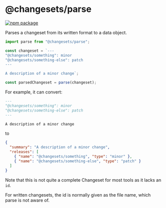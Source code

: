 # @changesets/parse

[![npm package](https://img.shields.io/npm/v/@changesets/parse)](https://npmjs.com/package/@changesets/parse)

[//]: # ([![View changelog]&#40;https://img.shields.io/badge/Explore%20Changelog-brightgreen&#41;]&#40;./CHANGELOG.md&#41;)

Parses a changeset from its written format to a data object.

```js
import parse from "@changesets/parse";

const changeset = `---
"@changesets/something": minor
"@changesets/something-else": patch
---

A description of a minor change`;

const parsedChangeset = parse(changeset);
```

For example, it can convert:

```md
---
"@changesets/something": minor
"@changesets/something-else": patch
---

A description of a minor change
```

to

```json
{
  "summary": "A description of a minor change",
  "releases": [
    { "name": "@changesets/something", "type": "minor" },
    { "name": "@changesets/something-else", "type": "patch" }
  ]
}
```

Note that this is not quite a complete Changeset for most tools as it lacks an `id`.

For written changesets, the id is normally given as the file name, which parse is not aware of.
